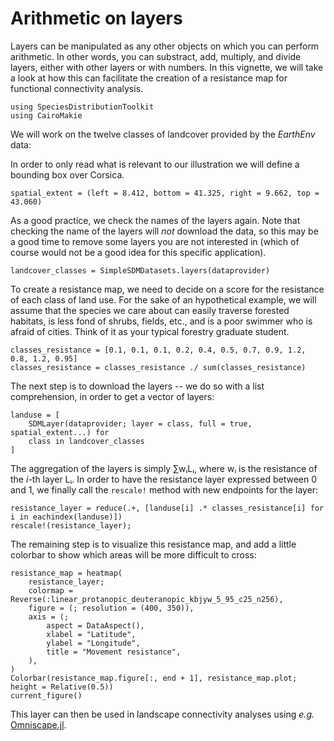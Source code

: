 # Arithmetic on layers

Layers can be manipulated as any other objects on which you can perform
arithmetic. In other words, you can substract, add, multiply, and divide layers,
either with other layers or with numbers. In this vignette, we will take
a look at how this can facilitate the creation of a resistance map for
functional connectivity analysis.

```@example 1
using SpeciesDistributionToolkit
using CairoMakie
```

We will work on the twelve classes of landcover provided by the *EarthEnv* data:

In order to only read what is relevant to our illustration we will define a
bounding box over Corsica.

```@example 1
spatial_extent = (left = 8.412, bottom = 41.325, right = 9.662, top = 43.060)
```

As a good practice, we check the names of the layers again. Note that checking
the name of the layers will *not* download the data, so this may be a good time
to remove some layers you are not interested in (which of course would not be a
good idea for this specific application).

```@example 1
landcover_classes = SimpleSDMDatasets.layers(dataprovider)
```

To create a resistance map, we need to decide on a score for the resistance of
each class of land use. For the sake of an hypothetical example, we will assume
that the species we care about can easily traverse forested habitats, is less
fond of shrubs, fields, etc., and is a poor swimmer who is afraid of cities.
Think of it as your typical forestry graduate student.

```@example 1
classes_resistance = [0.1, 0.1, 0.1, 0.2, 0.4, 0.5, 0.7, 0.9, 1.2, 0.8, 1.2, 0.95]
classes_resistance = classes_resistance ./ sum(classes_resistance)
```

The next step is to download the layers -- we do so with a list comprehension,
in order to get a vector of layers:

```@example 1
landuse = [
    SDMLayer(dataprovider; layer = class, full = true, spatial_extent...) for
    class in landcover_classes
]
```

The aggregation of the layers is simply ∑wᵢLᵢ, where wᵢ is the resistance of the
*i*-th layer Lᵢ. In order to have the resistance layer expressed between 0 and
1, we finally call the `rescale!` method with new endpoints for the layer:

```@example 1
resistance_layer = reduce(.+, [landuse[i] .* classes_resistance[i] for i in eachindex(landuse)])
rescale!(resistance_layer);
```

The remaining step is to visualize this resistance map, and add a little
colorbar to show which areas will be more difficult to cross:

```@example 1
resistance_map = heatmap(
    resistance_layer;
    colormap = Reverse(:linear_protanopic_deuteranopic_kbjyw_5_95_c25_n256),
    figure = (; resolution = (400, 350)),
    axis = (;
        aspect = DataAspect(),
        xlabel = "Latitude",
        ylabel = "Longitude",
        title = "Movement resistance",
    ),
)
Colorbar(resistance_map.figure[:, end + 1], resistance_map.plot; height = Relative(0.5))
current_figure()
```

This layer can then be used in landscape connectivity analyses using *e.g.*
[Omniscape.jl](https://juliapackages.com/p/omniscape).
